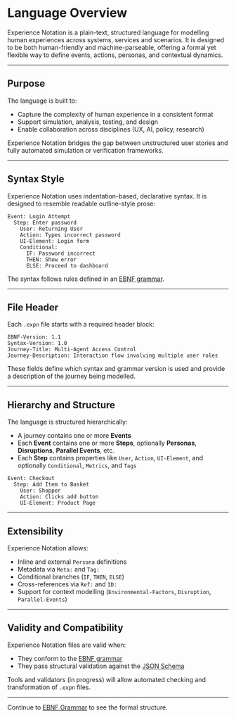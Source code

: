 # Language Overview

Experience Notation is a plain-text, structured language for modelling human experiences across systems, services and scenarios. It is designed to be both human-friendly and machine-parseable, offering a formal yet flexible way to define events, actions, personas, and contextual dynamics.

---

## Purpose

The language is built to:

- Capture the complexity of human experience in a consistent format
- Support simulation, analysis, testing, and design
- Enable collaboration across disciplines (UX, AI, policy, research)

Experience Notation bridges the gap between unstructured user stories and fully automated simulation or verification frameworks.

---

## Syntax Style

Experience Notation uses indentation-based, declarative syntax. It is designed to resemble readable outline-style prose:

```expn
Event: Login Attempt
  Step: Enter password
    User: Returning User
    Action: Types incorrect password
    UI-Element: Login form
    Conditional:
      IF: Password incorrect
      THEN: Show error
      ELSE: Proceed to dashboard
```

The syntax follows rules defined in an [EBNF grammar](ebnf.md).

---

## File Header

Each `.expn` file starts with a required header block:

```expn
EBNF-Version: 1.1
Syntax-Version: 1.0
Journey-Title: Multi-Agent Access Control
Journey-Description: Interaction flow involving multiple user roles
```

These fields define which syntax and grammar version is used and provide a description of the journey being modelled.

---

## Hierarchy and Structure

The language is structured hierarchically:

- A journey contains one or more **Events**
- Each **Event** contains one or more **Steps**, optionally **Personas**, **Disruptions**, **Parallel Events**, etc.
- Each **Step** contains properties like `User`, `Action`, `UI-Element`, and optionally `Conditional`, `Metrics`, and `Tags`

```expn
Event: Checkout
  Step: Add Item to Basket
    User: Shopper
    Action: Clicks add button
    UI-Element: Product Page
```

---

## Extensibility

Experience Notation allows:

- Inline and external `Persona` definitions
- Metadata via `Meta:` and `Tag:`
- Conditional branches (`IF`, `THEN`, `ELSE`)
- Cross-references via `Ref:` and `ID:`
- Support for context modelling (`Environmental-Factors`, `Disruption`, `Parallel-Events`)

---

## Validity and Compatibility

Experience Notation files are valid when:

- They conform to the [EBNF grammar](ebnf.md)
- They pass structural validation against the [JSON Schema](json-schema.md)

Tools and validators (in progress) will allow automated checking and transformation of `.expn` files.

---

Continue to [EBNF Grammar](ebnf.md) to see the formal structure.
